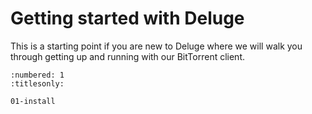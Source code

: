# Getting started with Deluge

This is a starting point if you are new to Deluge where we will walk
you through getting up and running with our BitTorrent client.

```{toctree}
:numbered: 1
:titlesonly:

01-install
```

<!--
2. Using Deluge
3. Install a plugin
-->
